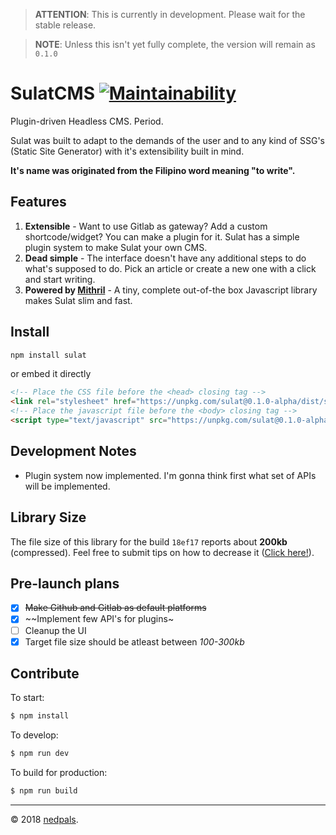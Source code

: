 > **ATTENTION**: This is currently in development. Please wait for the stable release.

> **NOTE**: Unless this isn't yet fully complete, the version will remain as `0.1.0`

# SulatCMS [![Maintainability](https://api.codeclimate.com/v1/badges/c2985411330f1b918966/maintainability)](https://codeclimate.com/github/nedpals/sulatcms/maintainability)
Plugin-driven Headless CMS. Period.

Sulat was built to adapt to the demands of the user and to any kind of SSG's (Static Site Generator) with it's extensibility built in mind.


**It's name was originated from the Filipino word meaning "to write".**


## Features
1. **Extensible** - Want to use Gitlab as gateway? Add a custom shortcode/widget? You can make a plugin for it. Sulat has a simple plugin system to make Sulat your own CMS.
2. **Dead simple** - The interface doesn't have any additional steps to do what's supposed to do. Pick an article or create a new one with a click and start writing.
3. **Powered by [Mithril](https://mithril.js.org)** - A tiny, complete out-of-the box Javascript library makes Sulat slim and fast.

## Install
```bash
npm install sulat
```

or embed it directly

```html
<!-- Place the CSS file before the <head> closing tag -->
<link rel="stylesheet" href="https://unpkg.com/sulat@0.1.0-alpha/dist/sulatcms.css">
<!-- Place the javascript file before the <body> closing tag -->
<script type="text/javascript" src="https://unpkg.com/sulat@0.1.0-alpha/dist/sulatcms.js">
```

## Development Notes
- Plugin system now implemented. I'm gonna think first what set of APIs will be implemented.
<!-- - As much as possible, we will be avoiding jQuery or any library that might bloat the app to stay true about it's "lightweight" size. -->

## Library Size
The file size of this library for the build `18ef17` reports about **200kb** (compressed). Feel free to submit tips on how to decrease it ([Click here!](https://github.com/nedpals/sulatcms/issues/3)).

## Pre-launch plans
- [x] ~~Make Github and Gitlab as default platforms~~
- [x] ~~Implement few API's for plugins~
- [ ] Cleanup the UI
- [x] Target file size should be atleast between *100-300kb*

## Contribute
To start:

```bash
$ npm install
```


To develop:

```bash
$ npm run dev
```

To build for production:

```bash
$ npm run build
```

---

&copy; 2018 [nedpals](https://github.com/nedpals).
